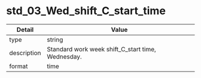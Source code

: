 # std_03_Wed_shift_C_start_time
| Detail | Value |
| ------ | ----- |
| type | string |
| description | Standard work week shift_C_start time, Wednesday. |
| format | time |

